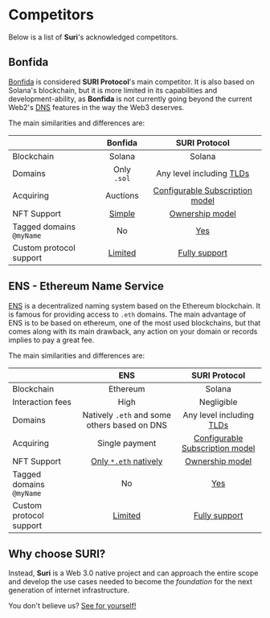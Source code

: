 # Competitors

Below is a list of **Suri**'s acknowledged competitors.

## Bonfida

[Bonfida](https://naming.bonfida.org/) is considered **SURI Protocol**'s main competitor. It is also based on Solana's
blockchain, but it is more limited in its capabilities and development-ability, as **Bonfida** is not currently going
beyond the current Web2's [DNS](https://en.wikipedia.org/wiki/Domain_Name_System) features in the way the Web3 deserves.

The main similarities and differences are:

|                          |    Bonfida    |                  SURI Protocol                   |
|--------------------------|:-------------:|:------------------------------------------------:|
| Blockchain               |    Solana     |                      Solana                      |
| Domains                  |  Only `.sol`  |            Any level including [TLDs]            |
| Acquiring                |   Auctions    |      [Configurable Subscription model][*2]       |
| NFT Support              | [Simple][*1]  |       [Ownership model](/en/domains/nfts)        |
| Tagged domains `@myName` |      No       |            [Yes](/en/domains/tagged)             |
| Custom protocol support  | [Limited][*3] | [Fully support](/en/protocol/records/protocols/) |

## ENS - Ethereum Name Service

[ENS](https://ens.domains/) is a decentralized naming system based on the Ethereum blockchain. It is famous for
providing access to `.eth` domains. The main advantage of ENS is to be based on ethereum, one of the most used
blockchains, but that comes along with its main drawback, any action on your domain or records implies to pay a great
fee.

The main similarities and differences are:

|                          |                     ENS                      |                  SURI Protocol                   |
|--------------------------|:--------------------------------------------:|:------------------------------------------------:|
| Blockchain               |                   Ethereum                   |                      Solana                      |
| Interaction fees         |                     High                     |                    Negligible                    |
| Domains                  | Natively `.eth` and some others based on DNS |            Any level including [TLDs]            |
| Acquiring                |                Single payment                |      [Configurable Subscription model][*2]       |
| NFT Support              |         [Only `*.eth` natively][*4]          |       [Ownership model](/en/domains/nfts)        |
| Tagged domains `@myName` |                      No                      |            [Yes](/en/domains/tagged)             |
| Custom protocol support  |                [Limited][*5]                 | [Fully support](/en/protocol/records/protocols/) |

## Why choose SURI?

Instead, **Suri** is a Web 3.0 native project and can approach the entire scope and develop the use cases needed to
become the _foundation_ for the next generation of internet infrastructure.

You don't believe us? [See for yourself!](/en/use-cases)

[*1]: https://docs.bonfida.org/collection/how-to-create-a-solana-domain-name/selling-a-domain-name/nft-domain-resell

[*2]: /en/protocol/subscription

[*3]: https://bonfida.github.io/solana-name-service-guide/domain-name/records.html

[*4]: https://docs.ens.domains/dapp-developer-guide/ens-as-nft

[*5]: https://docs.ens.domains/dapp-developer-guide/managing-names

[TLDs]: https://en.wikipedia.org/wiki/Top-level_domain

